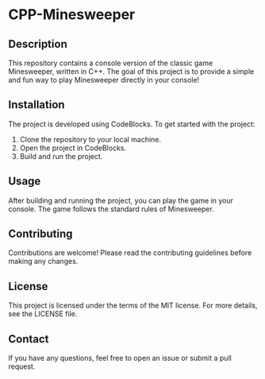 # CPP-Minesweeper

## Description
This repository contains a console version of the classic game Minesweeper, written in C++. The goal of this project is to provide a simple and fun way to play Minesweeper directly in your console!

## Installation
The project is developed using CodeBlocks. To get started with the project:

1. Clone the repository to your local machine.
2. Open the project in CodeBlocks.
3. Build and run the project.

## Usage
After building and running the project, you can play the game in your console. The game follows the standard rules of Minesweeper.

## Contributing
Contributions are welcome! Please read the contributing guidelines before making any changes.

## License
This project is licensed under the terms of the MIT license. For more details, see the LICENSE file.

## Contact
If you have any questions, feel free to open an issue or submit a pull request.
